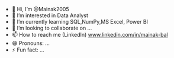 - 👋 Hi, I’m @Mainak2005
- 👀 I’m interested in Data Analyst
- 🌱 I’m currently learning SQL,NumPy,MS Excel, Power BI
- 💞️ I’m looking to collaborate on ...
- 📫 How to reach me (LinkedIn) www.linkedin.com/in/mainak-bal
- 😄 Pronouns: ...
- ⚡ Fun fact: ...

<!---
Mainak2005/Mainak2005 is a ✨ special ✨ repository because its `README.md` (this file) appears on your GitHub profile.
You can click the Preview link to take a look at your changes.
--->
